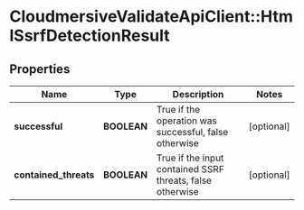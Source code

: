 # CloudmersiveValidateApiClient::HtmlSsrfDetectionResult

## Properties
Name | Type | Description | Notes
------------ | ------------- | ------------- | -------------
**successful** | **BOOLEAN** | True if the operation was successful, false otherwise | [optional] 
**contained_threats** | **BOOLEAN** | True if the input contained SSRF threats, false otherwise | [optional] 


